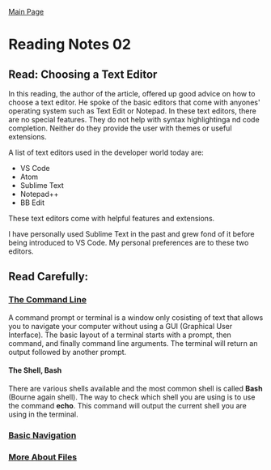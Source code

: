 [Main Page](https://devaoc.github.io/reading-notes/)

# Reading Notes 02

## Read: Choosing a Text Editor

In this reading, the author of the article, offered up good advice on how to choose a text editor. He spoke of the basic editors that come with anyones' operating system such as Text Edit or Notepad. In these text editors, there are no special features. They do not help with syntax highlightinga nd code completion. Neither do they provide the user with themes or useful extensions.

A list of text editors used in the developer world today are:

- VS Code
- Atom
- Sublime Text
- Notepad++
- BB Edit

These text editors come with helpful features and extensions.

I have personally used Sublime Text in the past and grew fond of it before being introduced to VS Code. My personal preferences are to these two editors.

## Read Carefully:

### [The Command Line](https://ryanstutorials.net/linuxtutorial/commandline.php)

A command prompt or terminal is a window only cosisting of text that allows you to navigate your computer without using a GUI (Graphical User Interface). The basic layout of a terminal starts with a prompt, then command, and finally command line arguments. The terminal will return an output followed by another prompt.

#### The Shell, Bash

There are various shells available and the most common shell is called **Bash** (Bourne again shell). The way to check which shell you are using is to use the command **echo**. This command will output the current shell you are using in the terminal.

### [Basic Navigation](https://ryanstutorials.net/linuxtutorial/navigation.php)



### [More About Files](https://ryanstutorials.net/linuxtutorial/aboutfiles.php)
